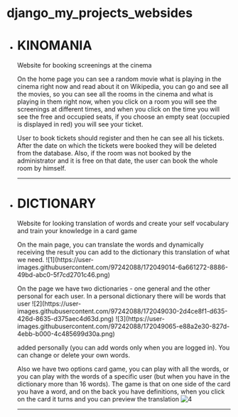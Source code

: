 # django_my_projects_websides
<ul>
  <li><srtong><h1>KINOMANIA</h1></srtong></li>
<p>Website for booking screenings at the cinema</p>
  <p>On the home page you can see a random movie what is playing in the cinema right now and read about it on Wikipedia, you can go and see all the movies, so you can see all the rooms in the cinema and what is playing in them right now, when you click on a room you will see the screenings at different times, and when you click on the time you will see the free and occupied seats, if you choose an empty seat (occupied is displayed in red) you will see your ticket.</p>
  <p>User to book tickets should register and then he can see all his tickets.
After the date on which the tickets were booked they will be deleted from the database. Also, if the room was not booked by the administrator and it is free on that date, the user can book the whole room by himself. </p><hr>
<li><srtong><h1>DICTIONARY</h1></srtong></li>
<p>Website for looking translation of words and create your self vocabulary and train your knowledge in a card game</p>
  
  <p>On the main page, you can translate the words and dynamically receiving the result you can add to the dictionary this translation of what we need.
    ![1](https://user-images.githubusercontent.com/97242088/172049014-6a661272-8886-49bd-abc0-5f7cd2701c46.png)
</p> 
    <p>On the page we have two dictionaries - one general and the other personal for each user. In a personal dictionary there will be words that user ![2](https://user-images.githubusercontent.com/97242088/172049030-2d4ce8f1-d635-426d-8635-d375aec4d63d.png)
      ![3](https://user-images.githubusercontent.com/97242088/172049065-e88a2e30-827d-4ebb-b000-4c485699d30a.png)

added personally (you can add words only when you are logged in). You can change or delete your own words.</p>
    <p>Also we have two options card game, you can play with all the words, or you can  play with the words of a specific user (but when you have in the 
dictionary more than 16 words). The game is that on one side of the card you have a word, and on the back you have definitions, when you click on the card it turns and you can preview the translation
  ![4](https://user-images.githubusercontent.com/97242088/172049037-f39daae3-32ca-401e-9029-2b2410f36376.png)</p><hr>
 </ul>
